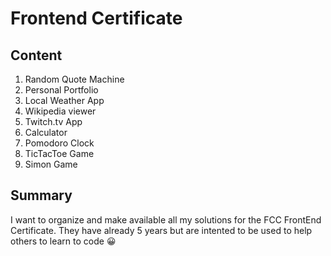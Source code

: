 # Frontend Certificate

## Content
1. Random Quote Machine
2. Personal Portfolio
3. Local Weather App
4. Wikipedia viewer
5. Twitch.tv App
6. Calculator
7. Pomodoro Clock
8. TicTacToe Game
9. Simon Game

## Summary
I want to organize and make available all my solutions for the FCC FrontEnd Certificate. They have already 5 years but are intented to be used to help others to learn to code 😀
